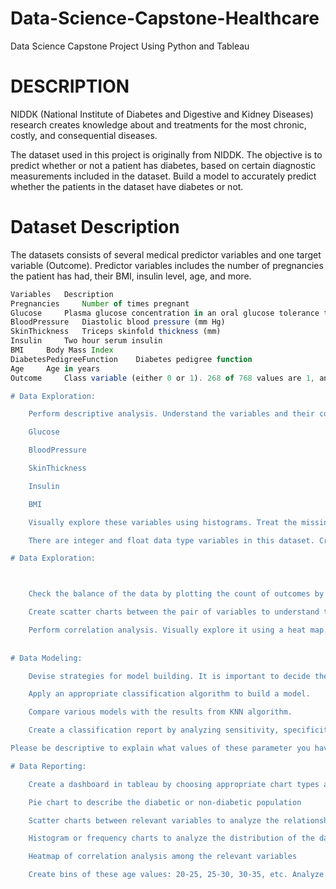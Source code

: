 # Data-Science-Capstone-Healthcare
Data Science Capstone Project Using Python and Tableau

# DESCRIPTION

NIDDK (National Institute of Diabetes and Digestive and Kidney Diseases) research creates knowledge about and treatments for the most chronic, costly, and consequential diseases.

The dataset used in this project is originally from NIDDK. The objective is to predict whether or not a patient has diabetes, based on certain diagnostic measurements included in the dataset.
    Build a model to accurately predict whether the patients in the dataset have diabetes or not.

 

# Dataset Description

The datasets consists of several medical predictor variables and one target variable (Outcome). Predictor variables includes the number of pregnancies the patient has had, their BMI, insulin level, age, and more.

```js
Variables 	Description
Pregnancies 	Number of times pregnant
Glucose 	Plasma glucose concentration in an oral glucose tolerance test
BloodPressure 	Diastolic blood pressure (mm Hg)
SkinThickness 	Triceps skinfold thickness (mm)
Insulin 	Two hour serum insulin
BMI 	Body Mass Index
DiabetesPedigreeFunction 	Diabetes pedigree function
Age 	Age in years
Outcome 	Class variable (either 0 or 1). 268 of 768 values are 1, and the others are 0```

# Data Exploration:

    Perform descriptive analysis. Understand the variables and their corresponding values. On the columns below, a value of zero does not make sense and thus indicates missing value:

    Glucose

    BloodPressure

    SkinThickness

    Insulin

    BMI

    Visually explore these variables using histograms. Treat the missing values accordingly.

    There are integer and float data type variables in this dataset. Create a count (frequency) plot describing the data types and the count of variables. 

# Data Exploration:



    Check the balance of the data by plotting the count of outcomes by their value. Describe your findings and plan future course of action.

    Create scatter charts between the pair of variables to understand the relationships. Describe your findings.

    Perform correlation analysis. Visually explore it using a heat map.
    
    
# Data Modeling:

    Devise strategies for model building. It is important to decide the right validation framework. Express your thought process. 

    Apply an appropriate classification algorithm to build a model.

    Compare various models with the results from KNN algorithm.

    Create a classification report by analyzing sensitivity, specificity, AUC (ROC curve), etc.

Please be descriptive to explain what values of these parameter you have used.

# Data Reporting:

    Create a dashboard in tableau by choosing appropriate chart types and metrics useful for the business. The dashboard must entail the following:

    Pie chart to describe the diabetic or non-diabetic population

    Scatter charts between relevant variables to analyze the relationships

    Histogram or frequency charts to analyze the distribution of the data

    Heatmap of correlation analysis among the relevant variables

    Create bins of these age values: 20-25, 25-30, 30-35, etc. Analyze different variables for these age brackets using a bubble chart.

